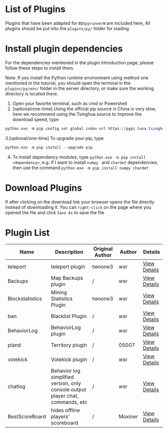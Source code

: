 # List of Plugins

Plugins that have been adapted for `BDSpyrunnerW` are included here, All plugins should be put into the ``plugins/py/`` folder for loading

# Install plugin dependencies

For the dependencies mentioned in the plugin introduction page, please follow these steps to install them.

Note: If you install the Python runtime environment using method one mentioned in the tutorial, you should open the terminal in the ``plugins/py/env/`` folder in the server directory, or make sure the working directory is located there.

1. Open your favorite terminal, such as cmd or Powershell
2. [optional/one-time] Using the official pip source in China is very slow, here we recommend using the Tsinghua source to improve the download speed, type

```powershell
python.exe -m pip config set global.index-url https://pypi.tuna.tsinghua.edu.cn/simple
```

3.[optional/one-time] To upgrade your pip, type

```powershell
python.exe -m pip install --upgrade pip
```

4. To install dependency modules, type `python.exe -m pip install <dependency>`, e.g. if I want to install `numpy ` and `chardet` dependencies, then use the command `python.exe -m pip install numpy chardet`

# Download Plugins

If after clicking on the download link your browser opens the file directly instead of downloading it. You can `right-click` on the page where you opened the file and click `Save As` to save the file

# Plugin List

| Name            | Description                                                                     | Original Author | Author | Details                             |
| --------------- | ------------------------------------------------------------------------------- | --------------- | ------ | ----------------------------------- |
| teleport        | teleport plugin                                                                 | twoone3         | wsr    | [View Details](teleport.md "here")        |
| Backups         | Map Backups plugin                                                              | /               | wsr    | [View Details](Backups.md "here")         |
| Blockstatistics | Mining Statistics Plugin                                                        | twoone3         | wsr    | [View Details](Blockstatistics.md "here") |
| ban             | Blacklist Plugin                                                                | /               | wsr    | [View Details](ban.md "here")             |
| BehaviorLog     | BehaviorLog plugin                                                              | /               | wsr    | [View Details](BehaviorLog.md "here")     |
| pland           | Territory plugin                                                                | /               | 05007  | [View Details](pland.md "here")           |
| votekick        | Votekick plugin                                                                 | /               | wsr    | [View Details](votekick.md "here")        |
| chatlog         | Behavior log simplified version, only console output player chat, commands, etc | /               | wsr    | [View Details](chatlog.md "here")         |
| BestScoreBoard     | hides offline players' scoreboard | /       | Moxiner   | [View Details](BestScoreboard.md "here")     |
